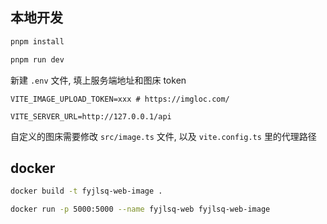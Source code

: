 ## 本地开发

```bash
pnpm install
```

```bash
pnpm run dev
```

新建 `.env` 文件, 填上服务端地址和图床 token

```
VITE_IMAGE_UPLOAD_TOKEN=xxx # https://imgloc.com/

VITE_SERVER_URL=http://127.0.0.1/api
```

自定义的图床需要修改 `src/image.ts` 文件, 以及 `vite.config.ts` 里的代理路径

## docker

```bash
docker build -t fyjlsq-web-image .
```

```bash
docker run -p 5000:5000 --name fyjlsq-web fyjlsq-web-image
```